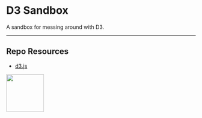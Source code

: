 # D3 Sandbox

A sandbox for messing around with D3.

---

## Repo Resources

- [d3.js](https://d3js.org/)

<a href="https://codeadam.ca">
<img src="https://codeadam.ca/images/code-block.png" width="100">
</a>
